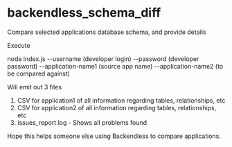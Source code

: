# backendless_schema_diff
Compare selected applications database schema, and provide details

Execute

node index.js --username (developer login) --password (developer password) --application-name1 (source app name) --application-name2 (to be compared against)

Will emit out 3 files
1) CSV for application1 of all information regarding tables, relationships, etc
2) CSV for application2 of all information regarding tables, relationships, etc
3) issues_report.log - Shows all problems found

Hope this helps someone else using Backendless to compare applications.

